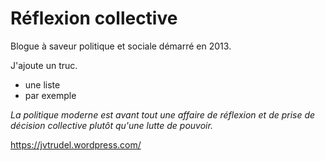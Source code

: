 # Réflexion collective

Blogue à saveur politique et sociale démarré en 2013.

J'ajoute un truc.

  - une liste 
  - par exemple
  
*La politique moderne est avant tout une affaire de réflexion et de prise de décision collective plutôt qu'une lutte de pouvoir.*

https://jvtrudel.wordpress.com/
